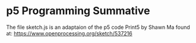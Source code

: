 # p5 Programming Summative
The file sketch.js is an adaptaion of the p5 code Print5 by Shawn Ma found at: https://www.openprocessing.org/sketch/537216
